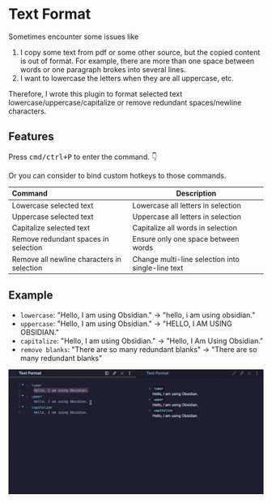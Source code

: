 # Text Format

Sometimes encounter some issues like  
1. I copy some text from pdf or some other source, but the copied content is out of format. For example, there are more than one space between words or one paragraph brokes into several lines.  
2. I want to lowercase the letters when they are all uppercase, etc.

Therefore, I wrote this plugin to format selected text lowercase/uppercase/capitalize or remove redundant spaces/newline characters.

## Features

Press <kbd>cmd/ctrl+P</kbd> to enter the command. 👇

Or you can consider to bind custom hotkeys to those commands.

| Command                                    | Description                                       |
| :----------------------------------------- | ------------------------------------------------- |
| Lowercase selected text                    | Lowercase all letters in selection                |
| Uppercase selected text                    | Uppercase all letters in selection                |
| Capitalize selected text                   | Capitalize all words in selection                 |
| Remove redundant spaces in selection       | Ensure only one space between words               |
| Remove all newline characters in selection | Change multi-line selection into single-line text |
## Example


- `lowercase`: "Hello, I am using Obsidian." -> "hello, i am using obsidian."
- `uppercase`: "Hello, I am using Obsidian." -> "HELLO, I AM USING OBSIDIAN."
- `capitalize`: "Hello, I am using Obsidian." -> "Hello, I Am Using Obsidian."
- `remove blanks`: "There  are so   many redundant      blanks" -> "There are so many redundant blanks"

![demo](demo.gif)